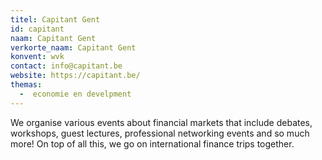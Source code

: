 ```yaml
---
titel: Capitant Gent
id: capitant
naam: Capitant Gent
verkorte_naam: Capitant Gent
konvent: wvk
contact: info@capitant.be
website: https://capitant.be/
themas:
  -  economie en develpment
---
```


We organise various events about financial markets that include debates, workshops, guest lectures, professional networking events and so much more! On top of all this, we go on international finance trips together.
